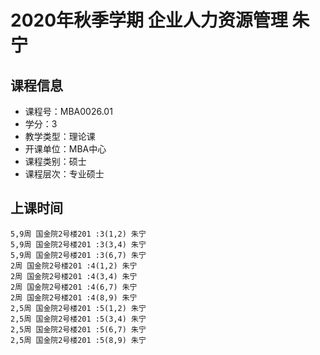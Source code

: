 # 2020年秋季学期 企业人力资源管理 朱宁






## 课程信息

- 课程号：MBA0026.01
- 学分：3
- 教学类型：理论课
- 开课单位：MBA中心
- 课程类别：硕士
- 课程层次：专业硕士

## 上课时间

```
5,9周 国金院2号楼201 :3(1,2) 朱宁
5,9周 国金院2号楼201 :3(3,4) 朱宁
5,9周 国金院2号楼201 :3(6,7) 朱宁
2周 国金院2号楼201 :4(1,2) 朱宁
2周 国金院2号楼201 :4(3,4) 朱宁
2周 国金院2号楼201 :4(6,7) 朱宁
2周 国金院2号楼201 :4(8,9) 朱宁
2,5周 国金院2号楼201 :5(1,2) 朱宁
2,5周 国金院2号楼201 :5(3,4) 朱宁
2,5周 国金院2号楼201 :5(6,7) 朱宁
2,5周 国金院2号楼201 :5(8,9) 朱宁
```

